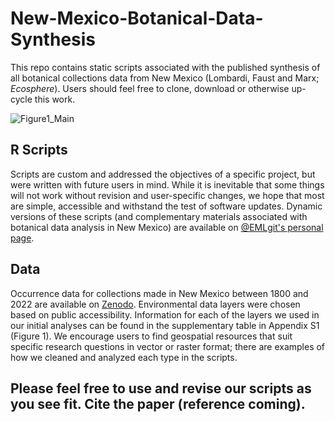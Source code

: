 # New-Mexico-Botanical-Data-Synthesis
This repo contains static scripts associated with the published synthesis of all botanical collections data from New Mexico (Lombardi, Faust and Marx; *Ecosphere*). Users should feel free to clone, download or otherwise up-cycle this work. 

![Figure1_Main](https://github.com/user-attachments/assets/68e63af0-78de-466e-b31a-8c9a16f829be)

## R Scripts
Scripts are custom and addressed the objectives of a specific project, but were written with future users in mind. While it is inevitable that some things will not work without revision and user-specific changes, we hope that most are simple, accessible and withstand the test of software updates. Dynamic versions of these scripts (and complementary materials associated with botanical data analysis in New Mexico) are available on [@EMLgit's personal page](https://github.com/EMLgit).

## Data
Occurrence data for collections made in New Mexico between 1800 and 2022 are available on [Zenodo](https://zenodo.org/records/13936206). Environmental data layers were chosen based on public accessibility. Information for each of the layers we used in our initial analyses can be found in the supplementary table in Appendix S1 (Figure 1). We encourage users to find geospatial resources that suit specific research questions in vector or raster format; there are examples of how we cleaned and analyzed each type in the scripts. 

## Please feel free to use and revise our scripts as you see fit. Cite the paper (reference coming). 
